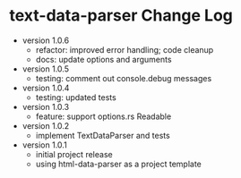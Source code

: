 # text-data-parser Change Log

- version 1.0.6
  - refactor: improved error handling; code cleanup
  - docs: update options and arguments
- version 1.0.5
  - testing: comment out console.debug messages
- version 1.0.4
  - testing: updated tests
- version 1.0.3
  - feature: support options.rs Readable
- version 1.0.2
  - implement TextDataParser and tests
- version 1.0.1
  - initial project release
  - using html-data-parser as a project template
